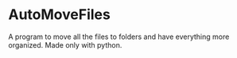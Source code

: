 # AutoMoveFiles
A program to move all the files to folders and have everything more organized. Made only with python.
